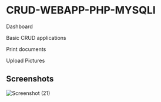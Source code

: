 # CRUD-WEBAPP-PHP-MYSQLI

<p> Dashboard<p>
  <p>Basic CRUD applications<p>
    <p> Print documents<p>
      <p> Upload Pictures <p>

## Screenshots

![Screenshot (21)](https://user-images.githubusercontent.com/95882294/155509813-4a95bc46-3d83-4aaa-8aa9-414ba8e2609f.png)

